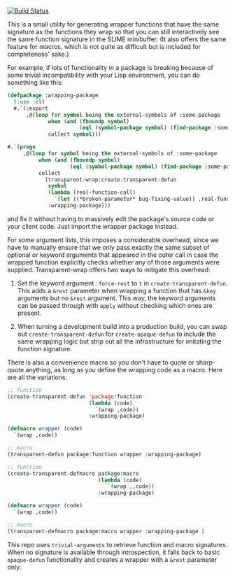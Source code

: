 [![Build Status](https://travis-ci.org/DalekBaldwin/transparent-wrap.svg?branch=master)](https://travis-ci.org/DalekBaldwin/transparent-wrap)

This is a small utility for generating wrapper functions that have the same signature as the functions they wrap so that you can still interactively see the same function signature in the SLIME minibuffer. (It also offers the same feature for macros, which is not quite as difficult but is included for completeness' sake.)

For example, if lots of functionality in a package is breaking because of some trivial incompatibility with your Lisp environment, you can do something like this:

```lisp
(defpackage :wrapping-package
  (:use :cl)
  #.`(:export
      ,@(loop for symbol being the external-symbols of :some-package
             when (and (fboundp symbol)
                       (eql (symbol-package symbol) (find-package :some-package)))
             collect symbol)))

#.`(progn
     ,@(loop for symbol being the external-symbols of :some-package
          when (and (fboundp symbol)
                    (eql (symbol-package symbol) (find-package :some-package)))
          collect
            (transparent-wrap:create-transparent-defun
             symbol
             (lambda (real-function-call)
               `(let ((*broken-parameter* bug-fixing-value)) ,real-function-call))
             :wrapping-package)))
```

and fix it without having to massively edit the package's source code or your client code. Just import the wrapper package instead.

For some argument lists, this imposes a considerable overhead, since we have to manually ensure that we only pass exactly the same subset of optional or keyword arguments that appeared in the outer call in case the wrapped function explicitly checks whether any of those arguments were supplied. Transparent-wrap offers two ways to mitigate this overhead:

1. Set the keyword argument `:force-rest` to `t` in `create-transparent-defun`. This adds a `&rest` parameter when wrapping a function that has `&key` arguments but no `&rest` argument. This way, the keyword arguments can be passed through with `apply` without checking which ones are present.

2. When turning a development build into a production build, you can swap out `create-transparent-defun` for `create-opaque-defun` to include the same wrapping logic but strip out all the infrastructure for imitating the function signature.

There is also a convenience macro so you don't have to quote or sharp-quote anything, as long as you define the wrapping code as a macro. Here are all the variations:

```lisp
;; function
(create-transparent-defun 'package:function
                          (lambda (code)
                            `(wrap ,code))
                          :wrapping-package)
```

```lisp
(defmacro wrapper (code)
  `(wrap ,code))

;; macro
(transparent-defun package:function wrapper :wrapping-package)
```

```lisp
;; function
(create-transparent-defmacro package:macro
                             (lambda (code)
                               ``(wrap ,,code))
                             :wrapping-package)
```

```lisp
(defmacro wrapper (code)
  `(wrap ,code))

;; macro
(transparent-defmacro package:macro wrapper :wrapping-package )
```

This repo uses `trivial-arguments` to retrieve function and macro signatures. When no signature is available through introspection, it falls back to basic `opaque-defun` functionality and creates a wrapper with a `&rest` parameter only.
